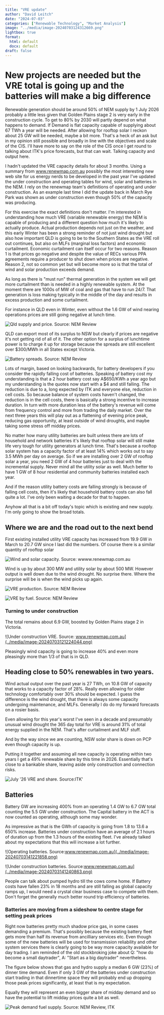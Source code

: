 ```yaml
---
title: "VRE update"
author: "David Leitch"
date: "2024-07-03"
categories: ["Renewable Technology", "Market Analysis"]
image: "../media/image-20240703124312669.png"
lightbox: true
format:
  html: default
  docx: default
draft: false
---
```


# New projects are needed but the VRE total is going up and the batteries will make a big difference

 Renewable generation should be around 50% of NEM supply by 1 July 2026 probably a little less given that Golden Plains stage 2 is very early in the construction cycle.  To get to 80% by 2030 will partly depend on what happens to demand. If Demand is flat capacity capable of supplying about 67 TWh a year will be needed. After allowing for rooftop solar I reckon about 25 GW will be needed, maybe a bit more. That's a heck of an ask but in my opinion still possible and broadly in line with the objectives and scale of the CIS. I'll have more to say on the role of the CIS once I get round to talking about ITK's price forecasts, but that can wait. Talking capacity and output here.

I hadn't updated the VRE capacity details for about 3 months. Using a summary from www.renewmap.com.au possibly the most interesting new web site for us energy nerds to be developed in the past year I've updated the under construction and operating tables for wind, solar and batteries in the NEM. I rely on the renewmap team's definitions of operating and under construction. As an example last time I did the update back in March Rye Park was shown as under construction even though 50% of the capacity was producing.

For this exercise the exact definitions don't matter. I'm interested in understanding how much VRE (variable renewable energy) the NEM is capable of producing and a different question how much it's likely to actually produce. Actual production depends not just on the weather, and this early Winter has been a strong reminder of not just wind drought but also how important QLD is going to be to the Southern States as the VRE roll out continues, but also on MLFs (marginal loss factors) and economic curtailment. Economic curtailment can itself occur for two reasons. Reason 1 is that prices go negative and despite the value of RECs various PPA agreements require a producer to shut down when prices are negative. Reason 2, not so common yet but will become more so is that the total of wind and solar production exceeds demand.

As long as there is "must run" thermal generation in the system we will get more curtailment than is needed in a highly renewable system. At the moment there are 1000s of MW of coal and gas that have to run 24/7. That generation is loss making typically in the middle of the day and results in excess production and some curtailment. 

For instance in QLD even in Winter, even without the 1.6 GW of wind nearing operations prices are still going negative at lunch time.

![Qld supply and price. Source: NEM Review](../media/image-20240703111658801.png)

QLD can export most of  its surplus to NSW but clearly if prices are negative it's not getting rid of all of it.  The other option for a surplus of lunchtime power is to charge it up for storage because the spreads are still excellent over $300/MWh in all States except Victoria.

![Battery spreads. Source: NEM Review](../media/image-20240703112128199.png)

Lots of margin, based on looking backwards, for battery developers if you consider the rapidly falling cost of batteries. Speaking of battery cost my understanding is that a 2 hour battery cost say A\$650/KWh a year ago but my understanding is the quotes now start with a \$4 and still falling. The reduction is due to a, long expected by ITK and everyone else, reduction in cell costs. So because balance of system costs haven't changed, the reduction is  in the cell costs, there is basically  a strong incentive to increase duration. In turn with more duration less of the battery's revenue will come from frequency control and more from trading the daily market. Over the next three years this will play out as a flattening of evening price peak, reducing gas opportunity, at least outside of wind droughts, and maybe taking some stress off midday prices. 

No matter how many utility batteries are built unless there are lots of household and network batteries it's likely that rooftop solar will still make life very tough for utility generators at lunch time. That's because a rooftop solar system has a capacity factor of at least 14% which works out to say 3.5 MWh per day on average. So if we are installing over 2 GW of rooftop solar a year, you need 2 GW of 4 hour batteries just to deal with the incremental supply. Never mind all the utility solar as well. Much better to have 1 GW of 8 hour residential and community  batteries installed each year.

And if the reason utility battery costs are falling strongly is because of falling cell costs, then it's likely that household battery costs can also fall quite a lot. I've only been waiting a decade for that to happen.

Anyhow all that is a bit off today's topic which is existing and new supply. I'm only going to show the broad totals. 

## Where we are and the road out to the next bend

First existing installed utility VRE capacity has increased from 19.9 GW in March to 20.7 GW since I last did the numbers. Of course there is a similar quantity of rooftop solar

![Wind and solar capacity. Source: wwww.renewmap.com.au](../media/image-20240703120846872.png)

Wind is up by about 300 MW and utility solar by about 500 MW. However output is well down due to the wind drought. No surprise there. Where the surprise will be is when the wind picks up again.

![VRE production. Source: NEM Review](../media/image-20240703120219174.png)



![VRE by fuel. Source: NEM Review](../media/image-20240703120253346.png)

### Turning to under construction

The total remains about 6.9 GW, boosted by Golden Plains stage 2 in Victoria.

![Under construction VRE. Source: www.renewmap.com.au](../media/image-20240703121224044.png)

Pleasingly wind capacity is going to increase 40% and even more pleasingly more than 1/3 of that is in QLD. 

## Heading close to 50% renewables in two years.

Wind actual output over the past year is 27 TWh, on 10.8 GW of capacity that works to a capacity factor of 28%. Really even allowing for older technology  comfortably over 30% should be expected. I guess the difference is the wind drought, that there is always some capacity undergoing maintenance, and MLFs. Generally I do do my forward forecasts on a rosier basis.

Even allowing for this year's worst I've seen in a decade and presumably unusual wind drought the 365 day total for VRE is around 31% of total energy supplied in the NEM. That's after curtailment and MLF stuff.

And by the way since we are counting, NSW solar share is down on PCP even though capacity is up.

Putting it together and assuming all new capacity is operating within two years I get a 49% renewable share by this time in 2026. Essentially that's close to a bankable share, leaving aside only construction and connection risks.

![July '26 VRE and share. Source:ITK'](../media/image-20240703124312669.png)

## Batteries 

Battery GW are increasing 400% from an operating 1.4 GW to  6.7 GW total counting the 5.5 GW under construction. The Capital battery in the  ACT is now counted as operating, although some may wonder.

As impressive as that is the GWh of capacity  is going from 1.8 to 13.6 a 650% increase. Batteries under construction have an average of 2.1 hours of duration up from the 1.3 hours of the existing fleet. I've already talked about my expectations that this will increase a lot further.

![Operating batteries. Source:www.renewmap.com.au](../media/image-20240703141221858.png)

![Under construction batteries. Source:www.renewmap.com.au](../media/image-20240703141240863.png)

People can talk about pumped hydro till the cows come home. If Battery costs have fallen 23% in 18 months and are still falling as global capacity ramps up, I would need a crystal clear business case to compete with them. Don't forget the generally much better round trip efficiency of batteries.

### Batteries are moving from a sideshow to centre stage for setting peak prices

Right now batteries pretty much shadow price gas, in some cases demanding a premium. That's possibly because the existing battery fleet gets more than half its revenue from ancilliary services etc. Even though some of the new batteries will be used for transmission reliability and other system services there is clearly going to be way more capacity available for day trading. I am reminded of the old stockbroking joke about Q:  "how do become a small daytrader", A: "Start as a big daytrader" nevertheless.

The figure below shows that gas and hydro supply a median 6 GW (23%) of dinner time demand. Even if only 3 GW of the batteries under construction start trading in that dinnertime space they will probably end up dropping those peak prices significantly, at least that is my expectation. 

Equally they will represent an even bigger share of midday demand and so have the potential to lift midday prices quite a bit as well.

![Peak demand fuel supply. Source: NEM Review, ITK](../media/image-20240703144504289.png)

